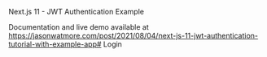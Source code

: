 Next.js 11 - JWT Authentication Example

Documentation and live demo available at https://jasonwatmore.com/post/2021/08/04/next-js-11-jwt-authentication-tutorial-with-example-app# Login
